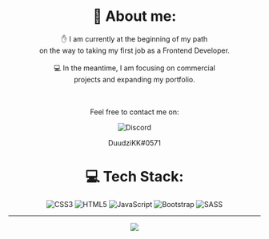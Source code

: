 <div align="center">

# 💫 About me:

✋ I am currently at the beginning of my path <br>on the way to taking my first job as a Frontend Developer. <br><br>💻 In the meantime, I am focusing on commercial <br>projects and expanding my portfolio. <br>

<br><br>Feel free to contact me on:

![Discord](https://img.shields.io/badge/Discord-%237289DA.svg?logo=discord&logoColor=white) 

DuudziKK#0571

# 💻 Tech Stack:
![CSS3](https://img.shields.io/badge/css3-%231572B6.svg?style=for-the-badge&logo=css3&logoColor=white) ![HTML5](https://img.shields.io/badge/html5-%23E34F26.svg?style=for-the-badge&logo=html5&logoColor=white) ![JavaScript](https://img.shields.io/badge/javascript-%23323330.svg?style=for-the-badge&logo=javascript&logoColor=%23F7DF1E) ![Bootstrap](https://img.shields.io/badge/bootstrap-%23563D7C.svg?style=for-the-badge&logo=bootstrap&logoColor=white) ![SASS](https://img.shields.io/badge/SASS-hotpink.svg?style=for-the-badge&logo=SASS&logoColor=white)

---
[![](https://visitcount.itsvg.in/api?id=m-dudzinski&icon=0&color=0)](https://visitcount.itsvg.in)
</div>
